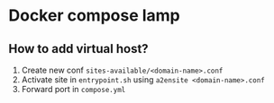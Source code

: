 # Docker compose lamp

## How to add virtual host?

1. Create new conf `sites-available/<domain-name>.conf`
2. Activate site in `entrypoint.sh` using `a2ensite <domain-name>.conf`
3. Forward port in `compose.yml`
